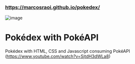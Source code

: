 ### https://marcosraoi.github.io/pokedex/

![image](https://github.com/MarcosRaoi/pokedex/assets/54518635/580e9127-2537-42ab-9702-3cbf3cee2099)


# Pokédex with PokéAPI
Pokédex with HTML, CSS and Javascript consuming PokéAPI (https://www.youtube.com/watch?v=SjtdH3dWLa8)
